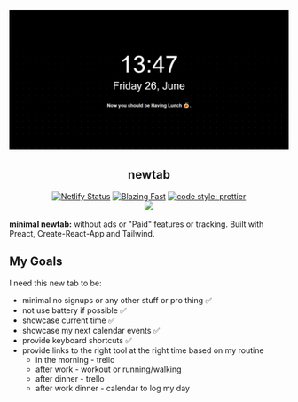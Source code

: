 ![](public/img/cover.jpg)

<h2 align="center"> newtab </h2>

<p align="center">
  <a href="https://app.netlify.com/sites/anewtab/deploys">
    <img alt="Netlify Status" src="https://api.netlify.com/api/v1/badges/7737f3e9-a43a-43bd-96eb-c4762a066a01/deploy-status"></a>
  <a href="https://twitter.com/RiccardoGiorato/status/1276029319274467333">
    <img alt="Blazing Fast" src="https://img.shields.io/badge/speed-blazing%20%F0%9F%94%A5-brightgreen.svg?style=flat-square"></a>
  <a href="#badge">
    <img alt="code style: prettier" src="https://img.shields.io/badge/code_style-prettier-ff69b4.svg?style=flat-square"></a>
  <br/>
  <a href="https://twitter.com/riccardogiorato">
    <img src="https://img.shields.io/twitter/follow/riccardogiorato.svg?label=follow+@riccardogiorato"></a>
</p>

**minimal newtab:** without ads or "Paid" features or tracking.
Built with Preact, Create-React-App and Tailwind.

## My Goals

I need this new tab to be:

- minimal no signups or any other stuff or pro thing ✅
- not use battery if possible ✅
- showcase current time ✅
- showcase my next calendar events ✅
- provide keyboard shortcuts ✅
- provide links to the right tool at the right time based on my routine
  - in the morning - trello
  - after work - workout or running/walking
  - after dinner - trello
  - after work dinner - calendar to log my day
